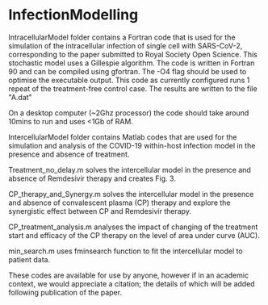# InfectionModelling
IntracellularModel folder contains a Fortran code that is used for the simulation of the intracellular infection of single cell with SARS-CoV-2, corresponding to the paper submitted to Royal Society Open Science. This stochastic model uses a Gillespie algorithm. The code is written in Fortran 90 and can be compiled using gfortran. The -O4 flag should be used to optimise the executable output.
This code as currently configured runs 1 repeat of the treatment-free control case. The results are written to the file "A.dat"

On a desktop computer (~2Ghz processor) the code should take around 10mins to run and uses <1Gb of RAM.

IntercellularModel folder contains Matlab codes that are used for the simulation and analysis of the COVID-19 within-host infection model in the presence and absence of treatment. 

Treatment_no_delay.m solves the intercellular model in the presence and absence of Remdesivir therapy and creates Fig. 3.

CP_therapy_and_Synergy.m solves the intercellular model in the presence and absence of convalescent plasma (CP) therapy and explore the synergistic effect between CP and Remdesivir therapy.

CP_treatment_analysis.m analyses the impact of changing of the treatment start and efficacy of the CP therapy on the level of area under curve (AUC).

min_search.m uses fminsearch function to fit the intercellular model to patient data.

These codes are available for use by anyone, however if in an academic context, we would appreciate a citation; the details of which will be added following publication of the paper.
